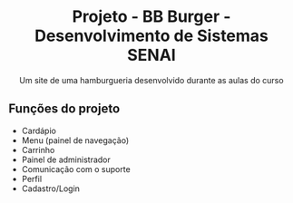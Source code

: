 <h1 align="center">Projeto - BB Burger - Desenvolvimento de Sistemas SENAI</h1>

<p align="center">Um site de uma hamburgueria desenvolvido durante as aulas do curso</p>

## Funções do projeto

- Cardápio
- Menu (painel de navegação)
- Carrinho
- Painel de administrador
- Comunicação com o suporte
- Perfil
- Cadastro/Login
